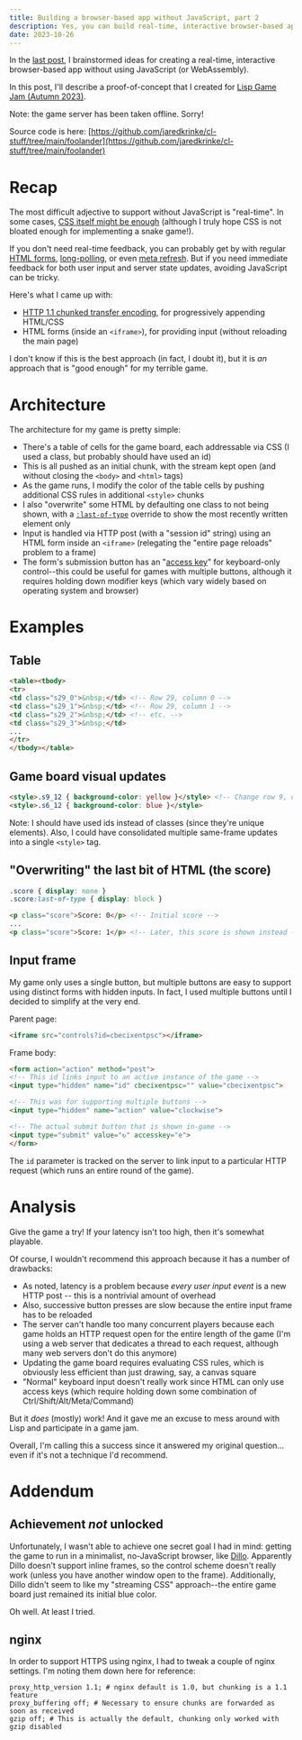 ```yaml
---
title: Building a browser-based app without JavaScript, part 2
description: Yes, you can build real-time, interactive browser-based apps without JavaScript. But I wouldn't suggest using this particular approach.
date: 2023-10-26
---
```

In the [last post](interactive-browser-app-without-js.md), I brainstormed ideas for creating a real-time, interactive browser-based app without using JavaScript (or WebAssembly).

In this post, I'll describe a proof-of-concept that I created for [Lisp Game Jam (Autumn 2023)](https://itch.io/jam/autumn-lisp-game-jam-2023).

Note: the game server has been taken offline. Sorry!

Source code is here: [https://github.com/jaredkrinke/cl-stuff/tree/main/foolander](https://github.com/jaredkrinke/cl-stuff/tree/main/foolander)

# Recap
The most difficult adjective to support without JavaScript is "real-time". In some cases, [CSS itself might be enough](https://speckyboy.com/pure-css-games/) (although I truly hope CSS is not bloated enough for implementing a snake game!).

If you don't need real-time feedback, you can probably get by with regular [HTML forms](https://developer.mozilla.org/en-US/docs/Learn/Forms/Your_first_form), [long-polling](https://en.wikipedia.org/wiki/Push_technology#Long_polling), or even [meta refresh](https://en.wikipedia.org/wiki/Meta_refresh). But if you need immediate feedback for both user input and server state updates, avoiding JavaScript can be tricky.

Here's what I came up with:

* [HTTP 1.1 chunked transfer encoding](https://en.wikipedia.org/wiki/Chunked_transfer_encoding), for progressively appending HTML/CSS
* HTML forms (inside an `<iframe>`), for providing input (without reloading the main page)

I don't know if this is the best approach (in fact, I doubt it), but it is *an* approach that is "good enough" for my terrible game.

# Architecture
The architecture for my game is pretty simple:

* There's a table of cells for the game board, each addressable via CSS (I used a class, but probably should have used an id)
* This is all pushed as an initial chunk, with the stream kept open (and without closing the `<body>` and `<html>` tags)
* As the game runs, I modify the color of the table cells by pushing additional CSS rules in additional `<style>` chunks
* I also "overwrite" some HTML by defaulting one class to not being shown, with a [`:last-of-type`](https://developer.mozilla.org/en-US/docs/Web/CSS/:last-of-type) override to show the most recently written element only
* Input is handled via HTTP post (with a "session id" string) using an HTML form inside an `<iframe>` (relegating the "entire page reloads" problem to a frame)
* The form's submission button has an "[access key](https://developer.mozilla.org/en-US/docs/Web/HTML/Global_attributes/accesskey)" for keyboard-only control--this could be useful for games with multiple buttons, although it requires holding down modifier keys (which vary widely based on operating system and browser)

# Examples
## Table
```html
<table><tbody>
<tr>
<td class="s29_0">&nbsp;</td> <!-- Row 29, column 0 -->
<td class="s29_1">&nbsp;</td> <!-- Row 29, column 1 -->
<td class="s29_2">&nbsp;</td> <!-- etc. -->
<td class="s29_3">&nbsp;</td>
...
</tr>
</tbody></table>
```

## Game board visual updates
```html
<style>.s9_12 { background-color: yellow }</style> <!-- Change row 9, col 12 to yellow -->
<style>.s6_12 { background-color: blue }</style>
```

Note: I should have used ids instead of classes (since they're unique elements). Also, I could have consolidated multiple same-frame updates into a single `<style>` tag.

## "Overwriting" the last bit of HTML (the score)
```css
.score { display: none }
.score:last-of-type { display: block }
```

```html
<p class="score">Score: 0</p> <!-- Initial score -->
...
<p class="score">Score: 1</p> <!-- Later, this score is shown instead -->
```

## Input frame
My game only uses a single button, but multiple buttons are easy to support using distinct forms with hidden inputs. In fact, I used multiple buttons until I decided to simplify at the very end.

Parent page:

```html
<iframe src="controls?id=cbecixentpsc"></iframe>
```

Frame body:

```html
<form action="action" method="post">
<!-- This id links input to an active instance of the game -->
<input type="hidden" name="id" cbecixentpsc="" value="cbecixentpsc">

<!-- This was for supporting multiple buttons -->
<input type="hidden" name="action" value="clockwise">

<!-- The actual submit button that is shown in-game -->
<input type="submit" value="↻" accesskey="e">
</form>
```

The `id` parameter is tracked on the server to link input to a particular HTTP request (which runs an entire round of the game).

# Analysis
Give the game a try! If your latency isn't too high, then it's somewhat playable.

Of course, I wouldn't recommend this approach because it has a number of drawbacks:

* As noted, latency is a problem because *every user input event* is a new HTTP post -- this is a nontrivial amount of overhead
* Also, successive button presses are slow because the entire input frame has to be reloaded
* The server can't handle too many concurrent players because each game holds an HTTP request open for the entire length of the game (I'm using a web server that dedicates a thread to each request, although many web servers don't do this anymore)
* Updating the game board requires evaluating CSS rules, which is obviously less efficient than just drawing, say, a canvas square
* "Normal" keyboard input doesn't really work since HTML can only use access keys (which require holding down some combination of Ctrl/Shift/Alt/Meta/Command)

But it *does* (mostly) work! And it gave me an excuse to mess around with Lisp and participate in a game jam.

Overall, I'm calling this a success since it answered my original question... even if it's not a technique I'd recommend.

# Addendum
## Achievement *not* unlocked
Unfortunately, I wasn't able to achieve one secret goal I had in mind: getting the game to run in a minimalist, no-JavaScript browser, like [Dillo](https://dillo.org/). Apparently Dillo doesn't support inline frames, so the control scheme doesn't really work (unless you have another window open to the frame). Additionally, Dillo didn't seem to like my "streaming CSS" approach--the entire game board just remained its initial blue color.

Oh well. At least I tried.

## nginx
In order to support HTTPS using nginx, I had to tweak a couple of nginx settings. I'm noting them down here for reference:

```
proxy_http_version 1.1; # nginx default is 1.0, but chunking is a 1.1 feature
proxy_buffering off; # Necessary to ensure chunks are forwarded as soon as received
gzip off; # This is actually the default, chunking only worked with gzip disabled
```
